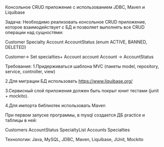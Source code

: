 Консольное CRUD приложение с использованием
JDBC, Maven и Liquibase

Задача:
Необходимо реализовать консольное CRUD 
приложение, которое взаимодействует с БД
и позволяет выполнять все CRUD операции 
над сущностями:

Customer
Specialty
Account
AccountStatus (enum ACTIVE, BANNED, DELETED)

Customer-> Set<Specialty> specialties+ Account account
Account -> AccountStatus

Требования:
1.Придерживаться шаблона MVC (пакеты model, repository, service, controller, view)

2.Для миграции БД использовать https://www.liquibase.org/

3.Сервисный слой приложения должен быть покрыт юнит тестами (junit + mockito).

4.Для импорта библиотек использовать Maven

При первом запуске программы, в mysql создается  ДБ practice
и таблицы в ней:

Customers
AccountStatus
SpecialtyList
Accounts
Specialties 

Технологии: Java, MySQL, JDBC, Maven, Liquibase, JUnit, Mockito